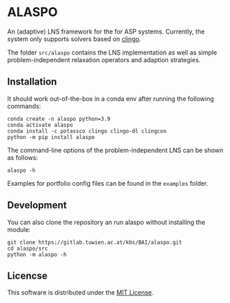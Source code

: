 # ALASPO

An (adaptive) LNS framework for the for ASP systems. Currently, the system only supports solvers based on [clingo](https://potassco.org/). 

The folder `src/alaspo` contains the LNS implementation as well as simple problem-independent relaxation operators and adaption strategies. 

## Installation

It should work out-of-the-box in a conda env after running the following commands:
```
conda create -n alaspo python=3.9
conda activate alaspo
conda install -c potassco clingo clingo-dl clingcon
python -m pip install alaspo
```

The command-line options of the problem-independent LNS can be shown as follows:
```
alaspo -h
```

Examples for portfolio config files can be found in the `examples` folder.

## Development

You can also clone the repository an run alaspo without installing the module:
```
git clone https://gitlab.tuwien.ac.at/kbs/BAI/alaspo.git
cd alaspo/src
python -m alaspo -h
```

## Licencse

This software is distributed under the [MIT License](./LICENSE).
